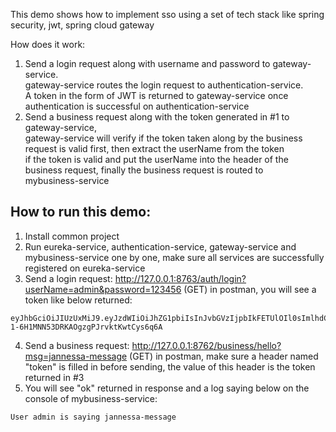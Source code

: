This demo shows how to implement sso using a set of tech stack like spring security, jwt, spring cloud gateway</br>

How does it work:</br>
 1. Send a login request along with username and password to gateway-service.</br>
    gateway-service routes the login request to authentication-service. </br>
    A token in the form of JWT is returned to gateway-service once authentication is successful on authentication-service
 2. Send a business request along with the token generated in #1 to gateway-service,</br>
    gateway-service will verify if the token taken along by the business request is valid first, then extract the userName from the token </br>
    if the token is valid and put the userName into the header of the business request, finally the business request is routed to </br>
    mybusiness-service

How to run this demo:</br>
-----------------------------
1. Install common project
2. Run eureka-service, authentication-service, gateway-service and mybusiness-service one by one, make sure all services are successfully registered on eureka-service </br>
3. Send a login request: http://127.0.0.1:8763/auth/login?userName=admin&password=123456 (GET) in postman, you will see a token like below returned: </br>
```aidl
eyJhbGciOiJIUzUxMiJ9.eyJzdWIiOiJhZG1pbiIsInJvbGVzIjpbIkFETUlOIl0sImlhdCI6MTY2NDg4MzUyMSwiZXhwIjoxNjY0OTY5OTIxfQ.RIpRbrXjUnxiZN3mViCGeHAzAA3_iztAJ2zZVAS5hTj6Lx0Piwu-1-6H1MNN53DRKAOgzgPJrvktKwtCys6q6A
```
4. Send a business request: http://127.0.0.1:8762/business/hello?msg=jannessa-message (GET) in postman, make sure a header named "token" is filled in before sending, the value of this header is the token returned in #3
5. You will see "ok" returned in response and a log saying below on the console of mybusiness-service:
```aidl
User admin is saying jannessa-message
```



